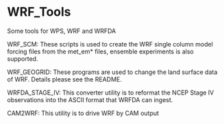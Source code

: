 # WRF_Tools

Some tools for WPS, WRF and WRFDA

WRF_SCM: These scripts is used to create the WRF single column model forcing files from the met_em* files, ensemble experiments is also supported.

WRF_GEOGRID: These programs are used to change the land surface data of WRF. Details please see the README.

WRFDA_STAGE_IV: This converter utility is to reformat the NCEP Stage IV observations into the ASCII format that WRFDA can ingest. 

CAM2WRF: This utility is to drive WRF by CAM output
